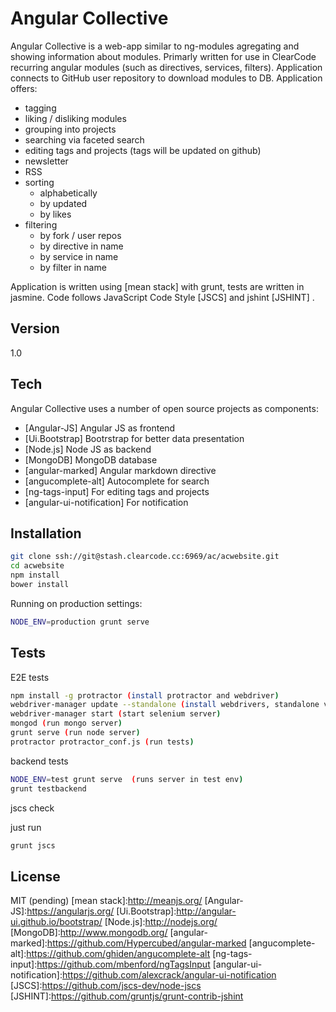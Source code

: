 Angular Collective
=========

Angular Collective is a web-app similar to ng-modules agregating and showing information about modules. Primarly written for use in ClearCode recurring angular modules (such as directives, services, filters). Application connects to GitHub user repository to download modules to DB.
Application offers:

* tagging
* liking / disliking modules
* grouping into projects
* searching via faceted search
* editing tags and projects (tags will be updated on github)
* newsletter
* RSS
* sorting
    * alphabetically
    * by updated
    * by likes
* filtering
    * by fork / user repos
    * by directive in name
    * by service in name
    * by filter in name
    
Application is written using [mean stack] with grunt, tests are written in jasmine. Code follows JavaScript Code Style [JSCS] and jshint [JSHINT] .

Version
----

1.0

Tech
-----------

Angular Collective uses a number of open source projects as components:

* [Angular-JS]  Angular JS as frontend
* [Ui.Bootstrap] Bootrstrap for better data presentation
* [Node.js] Node JS as backend
* [MongoDB] MongoDB database
* [angular-marked] Angular markdown directive
* [angucomplete-alt] Autocomplete for search
* [ng-tags-input] For editing tags and projects
* [angular-ui-notification] For notification


Installation
--------------

```sh
git clone ssh://git@stash.clearcode.cc:6969/ac/acwebsite.git 
cd acwebsite
npm install
bower install
```
Running on production settings:

```sh
NODE_ENV=production grunt serve
```

Tests
----
E2E tests

```sh
npm install -g protractor (install protractor and webdriver)
webdriver-manager update --standalone (install webdrivers, standalone version)
webdriver-manager start (start selenium server)
mongod (run mongo server)
grunt serve (run node server)
protractor protractor_conf.js (run tests)
```

backend tests

```sh
NODE_ENV=test grunt serve  (runs server in test env)
grunt testbackend
```

jscs check

just run

```sh
grunt jscs
```


License
----

MIT (pending)
[mean stack]:http://meanjs.org/
[Angular-JS]:https://angularjs.org/
[Ui.Bootstrap]:http://angular-ui.github.io/bootstrap/
[Node.js]:http://nodejs.org/
[MongoDB]:http://www.mongodb.org/
[angular-marked]:https://github.com/Hypercubed/angular-marked
[angucomplete-alt]:https://github.com/ghiden/angucomplete-alt
[ng-tags-input]:https://github.com/mbenford/ngTagsInput
[angular-ui-notification]:https://github.com/alexcrack/angular-ui-notification
[JSCS]:https://github.com/jscs-dev/node-jscs
[JSHINT]:https://github.com/gruntjs/grunt-contrib-jshint